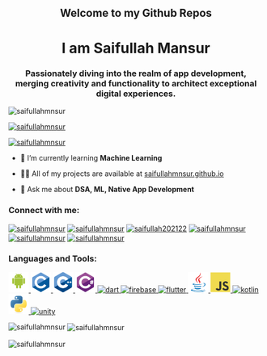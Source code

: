 <h2 align="center">Welcome to my Github Repos</h4>
<h1 align="center">I am Saifullah Mansur</h1>
<h3 align="center">Passionately diving into the realm of app development, merging creativity and functionality to architect exceptional digital experiences.</h3>


<p align="left"> <img src="https://komarev.com/ghpvc/?username=saifullahmnsur&label=Profile%20views&color=0e75b6&style=flat" alt="saifullahmnsur" /> </p>

<p align="left"> <a href="https://github.com/ryo-ma/github-profile-trophy"><img src="https://github-profile-trophy.vercel.app/?username=saifullahmnsur" alt="saifullahmnsur" /></a> </p>

<p align="left"> <a href="https://twitter.com/saifullahmnsur" target="blank"><img src="https://img.shields.io/twitter/follow/saifullahmnsur?logo=twitter&style=for-the-badge" alt="saifullahmnsur" /></a> </p>

- 🌱 I’m currently learning **Machine Learning**

- 👨‍💻 All of my projects are available at [saifullahmnsur.github.io](saifullahmnsur.github.io)

- 💬 Ask me about **DSA, ML, Native App Development**

<h3 align="left">Connect with me:</h3>
<p align="left">
<a href="https://twitter.com/saifullahmnsur" target="blank"><img align="center" src="https://raw.githubusercontent.com/rahuldkjain/github-profile-readme-generator/master/src/images/icons/Social/twitter.svg" alt="saifullahmnsur" height="30" width="40" /></a>
<a href="https://linkedin.com/in/saifullahmnsur" target="blank"><img align="center" src="https://raw.githubusercontent.com/rahuldkjain/github-profile-readme-generator/master/src/images/icons/Social/linked-in-alt.svg" alt="saifullahmnsur" height="30" width="40" /></a>
<a href="https://fb.com/saifullah202122" target="blank"><img align="center" src="https://raw.githubusercontent.com/rahuldkjain/github-profile-readme-generator/master/src/images/icons/Social/facebook.svg" alt="saifullah202122" height="30" width="40" /></a>
<a href="https://instagram.com/saifullahmnsur" target="blank"><img align="center" src="https://raw.githubusercontent.com/rahuldkjain/github-profile-readme-generator/master/src/images/icons/Social/instagram.svg" alt="saifullahmnsur" height="30" width="40" /></a>
<a href="https://codeforces.com/profile/saifullahmnsur" target="blank"><img align="center" src="https://raw.githubusercontent.com/rahuldkjain/github-profile-readme-generator/master/src/images/icons/Social/codeforces.svg" alt="saifullahmnsur" height="30" width="40" /></a>
<a href="https://www.leetcode.com/saifullahmnsur" target="blank"><img align="center" src="https://raw.githubusercontent.com/rahuldkjain/github-profile-readme-generator/master/src/images/icons/Social/leet-code.svg" alt="saifullahmnsur" height="30" width="40" /></a>
</p>

<h3 align="left">Languages and Tools:</h3>
<p align="left"> <a href="https://developer.android.com" target="_blank" rel="noreferrer"> <img src="https://raw.githubusercontent.com/devicons/devicon/master/icons/android/android-original-wordmark.svg" alt="android" width="40" height="40"/> </a> <a href="https://www.cprogramming.com/" target="_blank" rel="noreferrer"> <img src="https://raw.githubusercontent.com/devicons/devicon/master/icons/c/c-original.svg" alt="c" width="40" height="40"/> </a> <a href="https://www.w3schools.com/cpp/" target="_blank" rel="noreferrer"> <img src="https://raw.githubusercontent.com/devicons/devicon/master/icons/cplusplus/cplusplus-original.svg" alt="cplusplus" width="40" height="40"/> </a> <a href="https://www.w3schools.com/cs/" target="_blank" rel="noreferrer"> <img src="https://raw.githubusercontent.com/devicons/devicon/master/icons/csharp/csharp-original.svg" alt="csharp" width="40" height="40"/> </a> <a href="https://dart.dev" target="_blank" rel="noreferrer"> <img src="https://www.vectorlogo.zone/logos/dartlang/dartlang-icon.svg" alt="dart" width="40" height="40"/> </a> <a href="https://firebase.google.com/" target="_blank" rel="noreferrer"> <img src="https://www.vectorlogo.zone/logos/firebase/firebase-icon.svg" alt="firebase" width="40" height="40"/> </a> <a href="https://flutter.dev" target="_blank" rel="noreferrer"> <img src="https://www.vectorlogo.zone/logos/flutterio/flutterio-icon.svg" alt="flutter" width="40" height="40"/> </a> <a href="https://www.java.com" target="_blank" rel="noreferrer"> <img src="https://raw.githubusercontent.com/devicons/devicon/master/icons/java/java-original.svg" alt="java" width="40" height="40"/> </a> <a href="https://developer.mozilla.org/en-US/docs/Web/JavaScript" target="_blank" rel="noreferrer"> <img src="https://raw.githubusercontent.com/devicons/devicon/master/icons/javascript/javascript-original.svg" alt="javascript" width="40" height="40"/> </a> <a href="https://kotlinlang.org" target="_blank" rel="noreferrer"> <img src="https://www.vectorlogo.zone/logos/kotlinlang/kotlinlang-icon.svg" alt="kotlin" width="40" height="40"/> </a> <a href="https://www.python.org" target="_blank" rel="noreferrer"> <img src="https://raw.githubusercontent.com/devicons/devicon/master/icons/python/python-original.svg" alt="python" width="40" height="40"/> </a> <a href="https://unity.com/" target="_blank" rel="noreferrer"> <img src="https://www.vectorlogo.zone/logos/unity3d/unity3d-icon.svg" alt="unity" width="40" height="40"/> </a> </p>

<p><img align="left" src="https://github-readme-stats.vercel.app/api/top-langs?username=saifullahmnsur&show_icons=true&locale=en&layout=compact" alt="saifullahmnsur" /></p>

<p>&nbsp;<img align="center" src="https://github-readme-stats.vercel.app/api?username=saifullahmnsur&show_icons=true&locale=en" alt="saifullahmnsur" /></p>

<p><img align="center" src="https://github-readme-streak-stats.herokuapp.com/?user=saifullahmnsur&" alt="saifullahmnsur" /></p>
